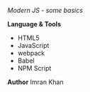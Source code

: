 *Modern JS - some basics*

**Language & Tools**
* HTML5
* JavaScript
* webpack
* Babel
* NPM Script

**Author**
Imran Khan
